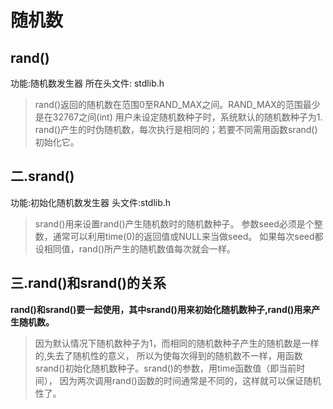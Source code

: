 <!--
 * @Author: your name
 * @Date: 2021-10-20 20:48:26
 * @LastEditTime: 2021-10-20 21:25:53
 * @LastEditors: your name
 * @Description: In User Settings Edit
 * @FilePath: /Cpp/cpp_notes/随机数种子/srand().md
-->
# 随机数 #

## rand() ##

功能:随机数发生器
所在头文件: stdlib.h
>rand()返回的随机数在范围0至RAND_MAX之间。RAND_MAX的范围最少是在32767之间(int)
>用户未设定随机数种子时，系统默认的随机数种子为1.
>rand()产生的时伪随机数，每次执行是相同的；若要不同需用函数srand()初始化它。

## 二.srand() ##

功能:初始化随机数发生器
头文件:stdlib.h
>srand()用来设置rand()产生随机数时的随机数种子。
>参数seed必须是个整数，通常可以利用time(0)的返回值或NULL来当做seed。
>如果每次seed都设相同值，rand()所产生的随机数值每次就会一样。

## 三.rand()和srand()的关系 ##

**rand()和srand()要一起使用，其中srand()用来初始化随机数种子,rand()用来产生随机数。**

>因为默认情况下随机数种子为1，而相同的随机数种子产生的随机数是一样的,失去了随机性的意义，
所以为使每次得到的随机数不一样，用函数srand()初始化随机数种子。srand()的参数，用time函数值（即当前时间），
因为两次调用rand()函数的时间通常是不同的，这样就可以保证随机性了。
